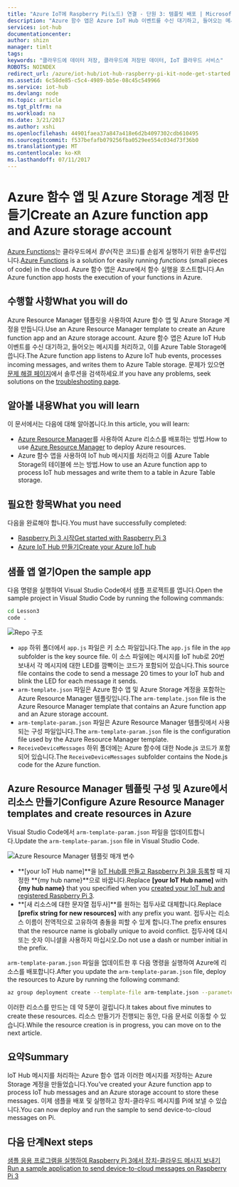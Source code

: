 ```yaml
---
title: "Azure IoT에 Raspberry Pi(노드) 연결 - 단원 3: 템플릿 배포 | Microsoft Docs"
description: "Azure 함수 앱은 Azure IoT Hub 이벤트를 수신 대기하고, 들어오는 메시지를 처리하고, 이를 Azure Table Storage에 씁니다."
services: iot-hub
documentationcenter: 
author: shizn
manager: timlt
tags: 
keywords: "클라우드에 데이터 저장, 클라우드에 저장된 데이터, IoT 클라우드 서비스"
ROBOTS: NOINDEX
redirect_url: /azure/iot-hub/iot-hub-raspberry-pi-kit-node-get-started
ms.assetid: 6c58de85-c5c4-4989-bb5e-08c45c549966
ms.service: iot-hub
ms.devlang: node
ms.topic: article
ms.tgt_pltfrm: na
ms.workload: na
ms.date: 3/21/2017
ms.author: xshi
ms.openlocfilehash: 44901faea37a847a418e6d2b4097302cdb610495
ms.sourcegitcommit: f537befafb079256fba0529ee554c034d73f36b0
ms.translationtype: MT
ms.contentlocale: ko-KR
ms.lasthandoff: 07/11/2017
---
```

# <a name="create-an-azure-function-app-and-azure-storage-account"></a><span data-ttu-id="a50c0-104">Azure 함수 앱 및 Azure Storage 계정 만들기</span><span class="sxs-lookup"><span data-stu-id="a50c0-104">Create an Azure function app and Azure storage account</span></span>
<span data-ttu-id="a50c0-105">[Azure Functions](../azure-functions/functions-overview.md)는 클라우드에서 *함수*(작은 코드)를 손쉽게 실행하기 위한 솔루션입니다.</span><span class="sxs-lookup"><span data-stu-id="a50c0-105">[Azure Functions](../azure-functions/functions-overview.md) is a solution for easily running *functions* (small pieces of code) in the cloud.</span></span> <span data-ttu-id="a50c0-106">Azure 함수 앱은 Azure에서 함수 실행을 호스트합니다.</span><span class="sxs-lookup"><span data-stu-id="a50c0-106">An Azure function app hosts the execution of your functions in Azure.</span></span>

## <a name="what-you-will-do"></a><span data-ttu-id="a50c0-107">수행할 사항</span><span class="sxs-lookup"><span data-stu-id="a50c0-107">What you will do</span></span>
<span data-ttu-id="a50c0-108">Azure Resource Manager 템플릿을 사용하여 Azure 함수 앱 및 Azure Storage 계정을 만듭니다.</span><span class="sxs-lookup"><span data-stu-id="a50c0-108">Use an Azure Resource Manager template to create an Azure function app and an Azure storage account.</span></span> <span data-ttu-id="a50c0-109">Azure 함수 앱은 Azure IoT Hub 이벤트를 수신 대기하고, 들어오는 메시지를 처리하고, 이를 Azure Table Storage에 씁니다.</span><span class="sxs-lookup"><span data-stu-id="a50c0-109">The Azure function app listens to Azure IoT hub events, processes incoming messages, and writes them to Azure Table storage.</span></span> <span data-ttu-id="a50c0-110">문제가 있으면 [문제 해결 페이지](iot-hub-raspberry-pi-kit-node-troubleshooting.md)에서 솔루션을 검색하세요.</span><span class="sxs-lookup"><span data-stu-id="a50c0-110">If you have any problems, seek solutions on the [troubleshooting page](iot-hub-raspberry-pi-kit-node-troubleshooting.md).</span></span>

## <a name="what-you-will-learn"></a><span data-ttu-id="a50c0-111">알아볼 내용</span><span class="sxs-lookup"><span data-stu-id="a50c0-111">What you will learn</span></span>
<span data-ttu-id="a50c0-112">이 문서에서는 다음에 대해 알아봅니다.</span><span class="sxs-lookup"><span data-stu-id="a50c0-112">In this article, you will learn:</span></span>

* <span data-ttu-id="a50c0-113">[Azure Resource Manager](../azure-resource-manager/resource-group-overview.md)를 사용하여 Azure 리소스를 배포하는 방법.</span><span class="sxs-lookup"><span data-stu-id="a50c0-113">How to use [Azure Resource Manager](../azure-resource-manager/resource-group-overview.md) to deploy Azure resources.</span></span>
* <span data-ttu-id="a50c0-114">Azure 함수 앱을 사용하여 IoT hub 메시지를 처리하고 이를 Azure Table Storage의 테이블에 쓰는 방법.</span><span class="sxs-lookup"><span data-stu-id="a50c0-114">How to use an Azure function app to process IoT hub messages and write them to a table in Azure Table storage.</span></span>

## <a name="what-you-need"></a><span data-ttu-id="a50c0-115">필요한 항목</span><span class="sxs-lookup"><span data-stu-id="a50c0-115">What you need</span></span>
<span data-ttu-id="a50c0-116">다음을 완료해야 합니다.</span><span class="sxs-lookup"><span data-stu-id="a50c0-116">You must have successfully completed:</span></span>
* [<span data-ttu-id="a50c0-117">Raspberry Pi 3 시작</span><span class="sxs-lookup"><span data-stu-id="a50c0-117">Get started with Raspberry Pi 3</span></span>](iot-hub-raspberry-pi-kit-node-get-started.md)
* [<span data-ttu-id="a50c0-118">Azure IoT Hub 만들기</span><span class="sxs-lookup"><span data-stu-id="a50c0-118">Create your Azure IoT hub</span></span>](iot-hub-raspberry-pi-kit-node-get-started.md)

## <a name="open-the-sample-app"></a><span data-ttu-id="a50c0-119">샘플 앱 열기</span><span class="sxs-lookup"><span data-stu-id="a50c0-119">Open the sample app</span></span>
<span data-ttu-id="a50c0-120">다음 명령을 실행하여 Visual Studio Code에서 샘플 프로젝트를 엽니다.</span><span class="sxs-lookup"><span data-stu-id="a50c0-120">Open the sample project in Visual Studio Code by running the following commands:</span></span>

```bash
cd Lesson3
code .
```

![Repo 구조](media/iot-hub-raspberry-pi-lessons/lesson3/repo_structure.png)

* <span data-ttu-id="a50c0-122">`app` 하위 폴더에서 `app.js` 파일은 키 소스 파일입니다.</span><span class="sxs-lookup"><span data-stu-id="a50c0-122">The `app.js` file in the `app` subfolder is the key source file.</span></span> <span data-ttu-id="a50c0-123">이 소스 파일에는 메시지를 IoT hub로 20번 보내서 각 메시지에 대한 LED를 깜빡이는 코드가 포함되어 있습니다.</span><span class="sxs-lookup"><span data-stu-id="a50c0-123">This source file contains the code to send a message 20 times to your IoT hub and blink the LED for each message it sends.</span></span>
* <span data-ttu-id="a50c0-124">`arm-template.json` 파일은 Azure 함수 앱 및 Azure Storage 계정을 포함하는 Azure Resource Manager 템플릿입니다.</span><span class="sxs-lookup"><span data-stu-id="a50c0-124">The `arm-template.json` file is the Azure Resource Manager template that contains an Azure function app and an Azure storage account.</span></span>
* <span data-ttu-id="a50c0-125">`arm-template-param.json` 파일은 Azure Resource Manager 템플릿에서 사용되는 구성 파일입니다.</span><span class="sxs-lookup"><span data-stu-id="a50c0-125">The `arm-template-param.json` file is the configuration file used by the Azure Resource Manager template.</span></span>
* <span data-ttu-id="a50c0-126">`ReceiveDeviceMessages` 하위 폴더에는 Azure 함수에 대한 Node.js 코드가 포함되어 있습니다.</span><span class="sxs-lookup"><span data-stu-id="a50c0-126">The `ReceiveDeviceMessages` subfolder contains the Node.js code for the Azure function.</span></span>

## <a name="configure-azure-resource-manager-templates-and-create-resources-in-azure"></a><span data-ttu-id="a50c0-127">Azure Resource Manager 템플릿 구성 및 Azure에서 리소스 만들기</span><span class="sxs-lookup"><span data-stu-id="a50c0-127">Configure Azure Resource Manager templates and create resources in Azure</span></span>
<span data-ttu-id="a50c0-128">Visual Studio Code에서 `arm-template-param.json` 파일을 업데이트합니다.</span><span class="sxs-lookup"><span data-stu-id="a50c0-128">Update the `arm-template-param.json` file in Visual Studio Code.</span></span>

![Azure Resource Manager 템플릿 매개 변수](media/iot-hub-raspberry-pi-lessons/lesson3/arm_para.png)

* <span data-ttu-id="a50c0-130">**[your IoT Hub name]**을 [IoT Hub를 만들고 Raspberry Pi 3을 등록](iot-hub-raspberry-pi-kit-node-lesson2-prepare-azure-iot-hub.md)할 때 지정한 **{my hub name}**으로 바꿉니다.</span><span class="sxs-lookup"><span data-stu-id="a50c0-130">Replace **[your IoT Hub name]** with **{my hub name}** that you specified when you [created your IoT hub and registered Raspberry Pi 3](iot-hub-raspberry-pi-kit-node-lesson2-prepare-azure-iot-hub.md).</span></span>
* <span data-ttu-id="a50c0-131">**[새 리소스에 대한 문자열 접두사]**를 원하는 접두사로 대체합니다.</span><span class="sxs-lookup"><span data-stu-id="a50c0-131">Replace **[prefix string for new resources]** with any prefix you want.</span></span> <span data-ttu-id="a50c0-132">접두사는 리소스 이름이 전역적으로 고유하여 충돌을 피할 수 있게 합니다.</span><span class="sxs-lookup"><span data-stu-id="a50c0-132">The prefix ensures that the resource name is globally unique to avoid conflict.</span></span> <span data-ttu-id="a50c0-133">접두사에 대시 또는 숫자 이니셜을 사용하지 마십시오.</span><span class="sxs-lookup"><span data-stu-id="a50c0-133">Do not use a dash or number initial in the prefix.</span></span>

<span data-ttu-id="a50c0-134">`arm-template-param.json` 파일을 업데이트한 후 다음 명령을 실행하여 Azure에 리소스를 배포합니다.</span><span class="sxs-lookup"><span data-stu-id="a50c0-134">After you update the `arm-template-param.json` file, deploy the resources to Azure by running the following command:</span></span>

```bash
az group deployment create --template-file arm-template.json --parameters @arm-template-param.json -g iot-sample
```

<span data-ttu-id="a50c0-135">이러한 리소스를 만드는 데 약 5분이 걸립니다.</span><span class="sxs-lookup"><span data-stu-id="a50c0-135">It takes about five minutes to create these resources.</span></span> <span data-ttu-id="a50c0-136">리소스 만들기가 진행되는 동안, 다음 문서로 이동할 수 있습니다.</span><span class="sxs-lookup"><span data-stu-id="a50c0-136">While the resource creation is in progress, you can move on to the next article.</span></span>

## <a name="summary"></a><span data-ttu-id="a50c0-137">요약</span><span class="sxs-lookup"><span data-stu-id="a50c0-137">Summary</span></span>
<span data-ttu-id="a50c0-138">IoT Hub 메시지를 처리하는 Azure 함수 앱과 이러한 메시지를 저장하는 Azure Storage 계정을 만들었습니다.</span><span class="sxs-lookup"><span data-stu-id="a50c0-138">You've created your Azure function app to process IoT hub messages and an Azure storage account to store these messages.</span></span> <span data-ttu-id="a50c0-139">이제 샘플을 배포 및 실행하고 장치-클라우드 메시지를 Pi에 보낼 수 있습니다.</span><span class="sxs-lookup"><span data-stu-id="a50c0-139">You can now deploy and run the sample to send device-to-cloud messages on Pi.</span></span>

## <a name="next-steps"></a><span data-ttu-id="a50c0-140">다음 단계</span><span class="sxs-lookup"><span data-stu-id="a50c0-140">Next steps</span></span>
[<span data-ttu-id="a50c0-141">샘플 응용 프로그램을 실행하여 Raspberry Pi 3에서 장치-클라우드 메시지 보내기</span><span class="sxs-lookup"><span data-stu-id="a50c0-141">Run a sample application to send device-to-cloud messages on Raspberry Pi 3</span></span>](iot-hub-raspberry-pi-kit-node-lesson3-run-azure-blink.md)

